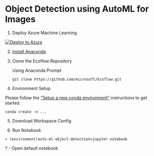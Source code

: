 # Object Detection using AutoML for Images

1. Deploy Azure Machine Learning

[![Deploy to Azure](https://aka.ms/deploytoazurebutton)](https://portal.azure.com/#create/Microsoft.Template/uri/https%3A%2F%2Fraw.githubusercontent.com%2FAzure%2Fazure-quickstart-templates%2Fmaster%2Fquickstarts%2Fmicrosoft.machinelearningservices%2Fmachine-learning-workspace%2Fazuredeploy.json)

2. [Install Anaconda](https://www.anaconda.com/products/distribution)

3. Clone the Ecoflow Repository

    Using Anaconda Prompt

    ```
    git clone https://github.com/microsoft/Ecoflow.git
    ```

4. Environment Setup

Please follow the ["Setup a new conda environment"](https://github.com/Azure/azureml-examples/tree/main/python-sdk/tutorials/automl-with-azureml#3-setup-a-new-conda-environment) instructions to get started.

```
conda create -n ...
```

5. Download Workspace Config

6. Run Notebook

```
> (environment)auto-ml-object-detection>jupyter notebook
```

? - Open default notebook
